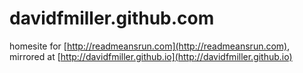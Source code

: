 davidfmiller.github.com
=======================

homesite for [http://readmeansrun.com](http://readmeansrun.com), mirrored at [http://davidfmiller.github.io](http://davidfmiller.github.io)
